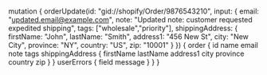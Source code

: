 # 
mutation {
  orderUpdate(id: "gid://shopify/Order/9876543210", input: {
    email: "updated.email@example.com",
    note: "Updated note: customer requested expedited shipping",
    tags: ["wholesale","priority"],
    shippingAddress: {
      firstName: "John",
      lastName: "Smith",
      address1: "456 New St",
      city: "New City",
      province: "NY",
      country: "US",
      zip: "10001"
    }
  }) {
    order {
      id
      name
      email
      note
      tags
      shippingAddress {
        firstName
        lastName
        address1
        city
        province
        country
        zip
      }
    }
    userErrors {
      field
      message
    }
  }
}